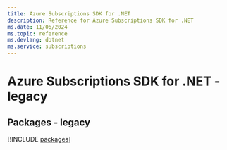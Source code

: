 ```yaml
---
title: Azure Subscriptions SDK for .NET
description: Reference for Azure Subscriptions SDK for .NET
ms.date: 11/06/2024
ms.topic: reference
ms.devlang: dotnet
ms.service: subscriptions
---
```

# Azure Subscriptions SDK for .NET - legacy
## Packages - legacy
[!INCLUDE [packages](subscriptions-index.md)]